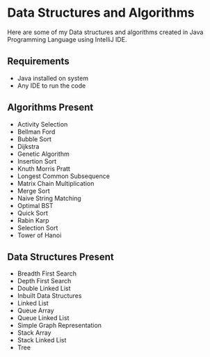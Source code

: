 # Data Structures and Algorithms
Here are some of my Data structures and algorithms created in Java Programming Language using IntelliJ IDE.

## Requirements

* Java installed on system
* Any IDE to run the code

## Algorithms Present

* Activity Selection
* Bellman Ford
* Bubble Sort
* Dijkstra
* Genetic Algorithm
* Insertion Sort
* Knuth Morris Pratt
* Longest Common Subsequence
* Matrix Chain Multiplication
* Merge Sort
* Naive String Matching
* Optimal BST
* Quick Sort
* Rabin Karp
* Selection Sort
* Tower of Hanoi

## Data Structures Present

* Breadth First Search
* Depth First Search
* Double Linked List
* Inbuilt Data Structures
* Linked List
* Queue Array
* Queue Linked List
* Simple Graph Representation
* Stack Array
* Stack Linked List
* Tree
